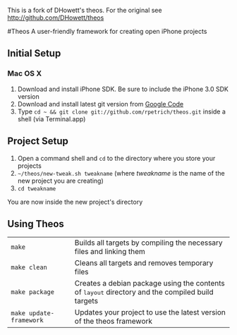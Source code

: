 This is a fork of DHowett's theos. For the original see http://github.com/DHowett/theos

#Theos
A user-friendly framework for creating open iPhone projects
## Initial Setup
### Mac OS X
1. Download and install iPhone SDK. Be sure to include the iPhone 3.0 SDK version
2. Download and install latest git version from <a href="http://code.google.com/p/git-osx-installer/">Google Code</a>
3. Type `cd ~ && git clone git://github.com/rpetrich/theos.git` inside a shell (via Terminal.app)

## Project Setup

1. Open a command shell and `cd` to the directory where you store your projects
2. `~/theos/new-tweak.sh tweakname` (where _tweakname_ is the name of the new project you are creating)
3. `cd tweakname`

You are now inside the new project's directory

## Using Theos
<table>
 <tr>
  <td><code>make</code></td>
  <td>Builds all targets by compiling the necessary files and linking them</td>
 </tr>
 <tr>
  <td><code>make clean</code></td>
  <td>Cleans all targets and removes temporary files</td>
 </tr>
 <tr>
  <td><code>make&nbsp;package</code></td>
  <td>Creates a debian package using the contents of <tt>layout</tt> directory and the compiled build targets</td>
 </tr>
 <tr>
  <td><code>make&nbsp;update-framework</code></td>
  <td>Updates your project to use the latest version of the theos framework</td>
 </tr>
</table>

